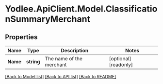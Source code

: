 # Yodlee.ApiClient.Model.ClassificationSummaryMerchant

## Properties

Name | Type | Description | Notes
------------ | ------------- | ------------- | -------------
**Name** | **string** | The name of the merchant | [optional] [readonly] 

[[Back to Model list]](../README.md#documentation-for-models) [[Back to API list]](../README.md#documentation-for-api-endpoints) [[Back to README]](../README.md)

